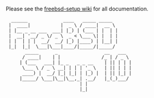 Please see the [freebsd-setup wiki](https://github.com/duncan-bayne/freebsd-setup/wiki) for all documentation.

```
  ______             ____   _____ _____       
 |  ____|           |  _ \ / ____|  __ \      
 | |__ _ __ ___  ___| |_) | (___ | |  | |     
 |  __| '__/ _ \/ _ \  _ < \___ \| |  | |     
 | |  | | |  __/  __/ |_) |____) | |__| |     
 |_|  |_|  \___|\___|____/|_____/|_____/      
       _____      _                 __   ___  
      / ____|    | |               /_ | / _ \ 
     | (___   ___| |_ _   _ _ __    | || | | |
      \___ \ / _ \ __| | | | '_ \   | || | | |
      ____) |  __/ |_| |_| | |_) |  | || |_| |
     |_____/ \___|\__|\__,_| .__/   |_(_)___/ 
                           | |                
                           |_|                

```

